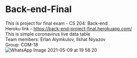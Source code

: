 # Back-end-Final
This is project for final exam - CS 204: Back-end<br>
Heroku link - https://back-end-project-final.herokuapp.com/ <br>
This is simple coronavirus live data table<br>
Team members: Erlan Alymkulov, Ilshat Niyazov<br>
Group: COM-18<br>
![WhatsApp Image 2021-05-09 at 19 56 20](https://user-images.githubusercontent.com/55078504/117575518-ff3ae480-b103-11eb-9aba-3af8b0e3679d.jpeg)
